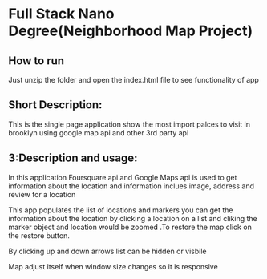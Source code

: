# Full Stack Nano Degree(Neighborhood Map Project)

## How to run
Just unzip the folder and open the index.html file to see functionality of app

## Short Description: 
This is the single page application show the most import palces to visit
in brooklyn using google map api and other 3rd party api

## 3:Description and usage:
In this application Foursquare api and Google Maps api is used to get information
about the location and information inclues image, address and review for a location

This app populates the list of locations and markers you can get the information about the location 
by clicking a location on a list and cliking the marker object and location would be zoomed .To restore the map click on the restore button.

By clicking up and down arrows list can be hidden or visbile 

Map adjust itself when window size changes so it is responsive

